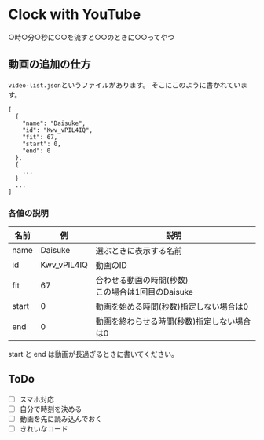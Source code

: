 # Clock with YouTube
○時○分○秒に○○を流すと○○のときに○○ってやつ

## 動画の追加の仕方
`video-list.json`というファイルがあります。
そこにこのように書かれています。
```
[
  {
    "name": "Daisuke",
    "id": "Kwv_vPIL4IQ",
    "fit": 67,
    "start": 0,
    "end": 0
  },
  {
    ...
  }
  ...
]
```
### 各値の説明
|名前|例|説明|
----|----|----
|name|Daisuke|選ぶときに表示する名前|
|id|Kwv_vPIL4IQ|動画のID|
|fit|67|合わせる動画の時間(秒数) <br> この場合は1回目のDaisuke|
|start|0|動画を始める時間(秒数)指定しない場合は0|
|end|0|動画を終わらせる時間(秒数)指定しない場合は0|

start と end は動画が長過ぎるときに書いてください。

## ToDo
- [ ] スマホ対応
- [ ] 自分で時刻を決める
- [ ] 動画を先に読み込んでおく
- [ ] きれいなコード
